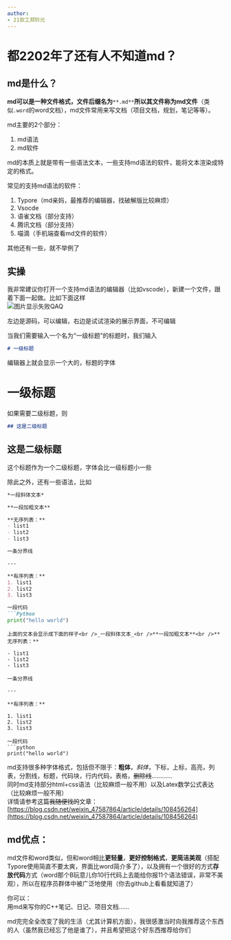 ```yaml
---
author: 
- 21软工郑钤元
---
```

# 都2202年了还有人不知道md？
## md是什么？
**md可以是一种文件格式，文件后缀名为**`**.md**`**所以其文件称为md文件**（类似`.word`的word文档），md文件常用来写文档（项目文档，规划，笔记等等）。

md主要的2个部分：

1. md语法
2. md软件

md的本质上就是带有一些语法文本，一些支持md语法的软件，能将文本渲染成特定的格式。

常见的支持md语法的软件：

1. Typore（md亲妈，最推荐的编辑器，找破解版比较麻烦）
2. Vsocde
3. 语雀文档（部分支持）
4. 腾讯文档（部分支持）
5. 喵滴（手机端查看md文件的软件）

其他还有一些，就不举例了
<a name="RArVR"></a>
## 实操
我非常建议你打开一个支持md语法的编辑器（比如vscode），新建一个文件，跟着下面一起做。比如下面这样<br />
![图片显示失败QAQ](https://cdn.nlark.com/yuque/0/2022/png/29682405/1670948583733-b95948d4-86f8-460b-a933-21be09b14778.png#averageHue=%232b2a29&clientId=u0a7129f5-eb07-4&crop=0&crop=0&crop=1&crop=1&from=paste&height=737&id=ub50dbb0f&margin=%5Bobject%20Object%5D&name=image.png&originHeight=1014&originWidth=1919&originalType=binary&ratio=1&rotation=0&showTitle=false&size=446362&status=done&style=none&taskId=uf15cf304-3af5-4578-9e86-d5d3b832c6f&title=&width=1395.6363636363637)

左边是源码，可以编辑，右边是试试渲染的展示界面，不可编辑

当我们需要输入一个名为“一级标题”的标题时，我们输入
```markdown
# 一级标题
```
编辑器上就会显示一个大的，标题的字体
<a name="A3p1a"></a>
# 一级标题
如果需要二级标题，则
```markdown
## 这是二级标题
```
<a name="ivX9n"></a>
## 这是二级标题
这个标题作为一个二级标题，字体会比一级标题小一些

除此之外，还有一些语法，比如
```markdown
*一段斜体文本*

**一段加粗文本**

**无序列表：**
- list1
- list2
- list3

一条分界线

---

**有序列表：**
1. list1
2. list2
3. list3

一段代码
```Python
print("hello world")
```
```
上面的文本会显示成下面的样子<br />_一段斜体文本_<br />**一段加粗文本**<br />**无序列表：**

- list1
- list2
- list3

一条分界线

---

**有序列表：**

1. list1
2. list2
3. list3

一段代码
```python
print("hello world")
```


md支持很多种字体格式，包括但不限于：**粗体**，_斜体_，下标，上标，高亮，列表，分割线，标题，代码块，行内代码，表格，~~删除线~~…………<br />同时md支持部分html+css语法（比较麻烦一般不用）以及Latex数学公式表达（比较麻烦一般不用）<br />详情请参考这篇~~我随便找的~~文章：<br />[https://blog.csdn.net/weixin_47587864/article/details/108456264](https://blog.csdn.net/weixin_47587864/article/details/108456264)


## md优点：
md文件和word类似，但和word相比**更轻量**，**更好控制格式**，**更简洁美观**（搭配Typore使用简直不要太爽，界面比word简介多了），以及拥有一个很好的方式**存放代码**方式（word那个B玩意儿你10行代码上去能给你报11个语法错误，非常不美观），所以在程序员群体中被广泛地使用（你去github上看看就知道了）

你可以：<br />用md来写你的C++笔记、日记、项目文档……

md完完全全改变了我的生活（尤其计算机方面），我很感激当时向我推荐这个东西的人（虽然我已经忘了他是谁了），并且希望把这个好东西推荐给你们